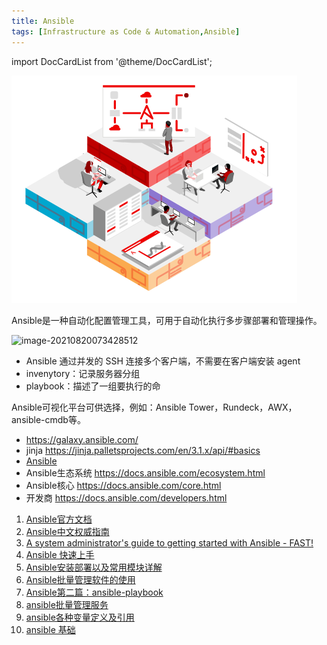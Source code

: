 ```yaml
---
title: Ansible
tags: [Infrastructure as Code & Automation,Ansible]
---
```


import DocCardList from '@theme/DocCardList';

![1682902674876](image/README/1682902674876.png)

Ansible是一种自动化配置管理工具，可用于自动化执行多步骤部署和管理操作。


![image-20210820073428512](https://image-fusice.oss-cn-hangzhou.aliyuncs.com/image/5%E5%88%86%E9%92%9F%E5%85%A5%E9%97%A8Ansible/2021.09.26-22:18:38-image-20210820073428512.png)

- Ansible 通过并发的 SSH 连接多个客户端，不需要在客户端安装 agent
- invenytory：记录服务器分组
- playbook：描述了一组要执行的命


<DocCardList />


Ansible可视化平台可供选择，例如：Ansible Tower，Rundeck，AWX，ansible-cmdb等。

- https://galaxy.ansible.com/
- jinja https://jinja.palletsprojects.com/en/3.1.x/api/#basics
- [Ansible](https://github.com/ansible/ansible)
- Ansible生态系统   https://docs.ansible.com/ecosystem.html
- Ansible核心      https://docs.ansible.com/core.html
- 开发商           https://docs.ansible.com/developers.html
1. [Ansible官方文档](https://docs.ansible.com/ansible/latest/)
2. [Ansible中文权威指南](http://www.ansible.com.cn/index.html)
3. [A system administrator's guide to getting started with Ansible - FAST!](https://www.redhat.com/en/blog/system-administrators-guide-getting-started-ansible-fast)
4. [Ansible 快速上手](http://www.ttlsa.com/ansible/hands-on-with-ansible/)
5. [Ansible安装部署以及常用模块详解](https://www.cnblogs.com/easonscx/p/10622781.html)
6. [Ansible批量管理软件的使用](https://www.cnblogs.com/woaiyunwei/p/13140429.html)
7. [Ansible第二篇：ansible-playbook](https://www.jianshu.com/p/171578692c94)
8. [ansible批量管理服务](https://www.cnblogs.com/yjiu1990/p/10508643.html)
9.  [ansible各种变量定义及引用](https://www.cnblogs.com/deny/p/12394956.html)
10. [ansible 基础](https://www.cnblogs.com/keme/p/11351611.html)


